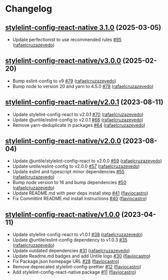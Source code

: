 # Changelog

## [stylelint-config-react-native 3.1.0](https://github.com/untile/js-configs/releases/tag/stylelint-config-react-native/3.1.0) (2025-03-05)
- Update perfectionist to use recommended rules [\#95](https://github.com/untile/js-configs/pull/95) ([rafaelcruzazevedo](https://github.com/rafaelcruzazevedo))

## [stylelint-config-react-native/v3.0.0](https://github.com/untile/js-configs/releases/tag/stylelint-config-react-native/v3.0.0) (2025-02-20)
- Bump eslint-config to v9 [\#79](https://github.com/untile/js-configs/pull/79) ([rafaelcruzazevedo](https://github.com/rafaelcruzazevedo))
- Bump node to version 20 and yarn to 4.5.0 [\#78](https://github.com/untile/js-configs/pull/78) ([rafaelcruzazevedo](https://github.com/rafaelcruzazevedo))

## [stylelint-config-react-native/v2.0.1](https://github.com/untile/js-configs/releases/tag/stylelint-config-react-native/v2.0.1) (2023-08-11)
- Update stylelint-config-react to v2.0.1 [\#70](https://github.com/untile/js-configs/pull/70) ([rafaelcruzazevedo](https://github.com/rafaelcruzazevedo))
- Update @untile/eslint-config to v2.0.1 [\#68](https://github.com/untile/js-configs/pull/68) ([rafaelcruzazevedo](https://github.com/rafaelcruzazevedo))
- Remove yarn-deduplicate in packages [\#64](https://github.com/untile/js-configs/pull/64) ([rafaelcruzazevedo](https://github.com/rafaelcruzazevedo))

## [stylelint-config-react-native/v2.0.0](https://github.com/untile/js-configs/releases/tag/stylelint-config-react-native/v2.0.0) (2023-08-04)
- Update @untile/stylelint-config-react to v2.0.0 [\#59](https://github.com/untile/js-configs/pull/59) ([rafaelcruzazevedo](https://github.com/rafaelcruzazevedo))
- Update untile/eslint-config to v2.0.0 [\#57](https://github.com/untile/js-configs/pull/57) ([rafaelcruzazevedo](https://github.com/rafaelcruzazevedo))
- Update eslint and typescript minor dependencies [\#55](https://github.com/untile/js-configs/pull/55) ([rafaelcruzazevedo](https://github.com/rafaelcruzazevedo))
- Bump node version to 16 and bump dependencies [\#50](https://github.com/untile/js-configs/pull/50) ([rafaelcruzazevedo](https://github.com/rafaelcruzazevedo))
- Update README.md with peer deps install step [\#41](https://github.com/untile/js-configs/pull/41) ([flaviocastro](https://github.com/flaviocastro))
- Fix Commitlint README.md install instructions [\#40](https://github.com/untile/js-configs/pull/40) ([flaviocastro](https://github.com/flaviocastro))

## [stylelint-config-react-native/v1.0.0](https://github.com/untile/js-configs/releases/tag/stylelint-config-react-native/v1.0.0) (2023-04-11)
- Update stylelint-config-react to v1.0.1 [\#38](https://github.com/untile/js-configs/pull/38) ([rafaelcruzazevedo](https://github.com/rafaelcruzazevedo))
- Update @untile/eslint-config dependency to v1.0.3 [\#35](https://github.com/untile/js-configs/pull/35) ([rafaelcruzazevedo](https://github.com/rafaelcruzazevedo))
- Update outdated dependencies [\#31](https://github.com/untile/js-configs/pull/31) ([rafaelcruzazevedo](https://github.com/rafaelcruzazevedo))
- Update Readme.md badges and add Untile logo [\#30](https://github.com/untile/js-configs/pull/30) ([flaviocastro](https://github.com/flaviocastro))
- Fix Package.json homepage URL [\#28](https://github.com/untile/js-configs/pull/28) ([flaviocastro](https://github.com/flaviocastro))
- Remove deprecated stylelint-config-prettier [\#12](https://github.com/untile/js-configs/pull/12) ([flaviocastro](https://github.com/flaviocastro))
- Add stylelint-config-react-native package [\#11](https://github.com/untile/js-configs/pull/11) ([flaviocastro](https://github.com/flaviocastro))
